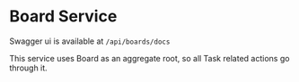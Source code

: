 # Board Service

Swagger ui is available at `/api/boards/docs`

This service uses Board as an aggregate root, so all Task related actions go through it.